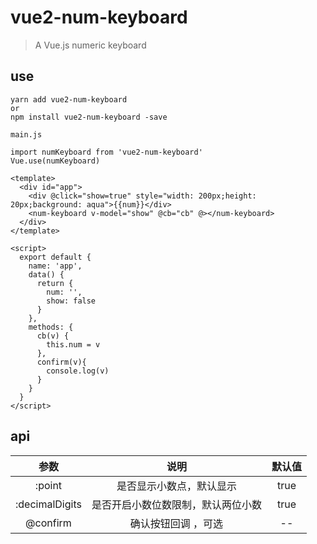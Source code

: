# vue2-num-keyboard

> A Vue.js numeric keyboard

## use
```
yarn add vue2-num-keyboard
or
npm install vue2-num-keyboard -save
```

```main.js```
```
import numKeyboard from 'vue2-num-keyboard'
Vue.use(numKeyboard)
```

```
<template>
  <div id="app">
    <div @click="show=true" style="width: 200px;height: 20px;background: aqua">{{num}}</div>
    <num-keyboard v-model="show" @cb="cb" @></num-keyboard>
  </div>
</template>

<script>
  export default {
    name: 'app',
    data() {
      return {
        num: '',
        show: false
      }
    },
    methods: {
      cb(v) {
        this.num = v
      },
      confirm(v){
        console.log(v)
      }
    }
  }
</script>
```
## api

|参数|说明|默认值|
|:-:|:-:|:-:|
| :point | 是否显示小数点，默认显示| true |
| :decimalDigits  | 是否开启小数位数限制，默认两位小数| true |
| @confirm | 确认按钮回调 ，可选| -- |
